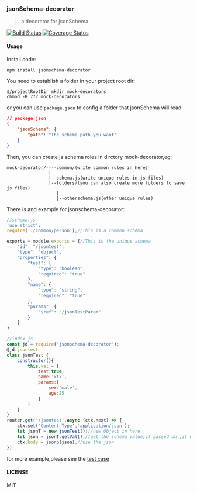 ### jsonSchema-decorator

> a decorator for jsonSchema

[![Build Status](https://travis-ci.org/xtx1130/jsonschema-decorator.svg?branch=master)](https://travis-ci.org/xtx1130/jsonschema-decorator) [![Coverage Status](https://coveralls.io/repos/github/xtx1130/jsonschema-decorator/badge.svg?branch=master)](https://coveralls.io/github/xtx1130/jsonschema-decorator?branch=master)
#### Usage

Install code:
```js
npm install jsonschema-decorator
```
You need to establish a folder in your project root dir:
```shell
$/projectRootDir mkdir mock-decorators
chmod -R 777 mock-decorators
```
or you can use `package.json` to config a folder that jsonSchema will read:
```json
// package.json
{
    "jsonSchema": {
        "path": "The schema path you want"
    }
}
```

Then, you can create js schema roles in dirctory mock-decorator,eg:
```code
mock-decorator/----common/(write common rules in here)
                |
                |--schema.js(write unique rules in js files)
                |--folders/(you can also create more folders to save js files)
                   |
                   |--otherschema.js(other unique rules) 
```
There is and example for jsonschema-decorator:
```js
//schema.js
'use strict';
require('./common/person');//This is a common schema

exports = module.exports = {//This is the unique schema
    "id": "/jsontest",
    "type": "object",
    "properties": {
        "test": {
            "type": "boolean",
            "required": "true"
        },
        "name": {
            "type": "string",
            "required": "true"
        },
        "params": {
            "$ref": "/jsonTestParam"
        }
    }
}

//index.js
const jd = require('jsonschema-decorator');
@jd.jsontest
class jsonTest {
    constructor(){
        this.val = {
            test:true,
            name:'xtx',
            params:{
                sex:'male',
                age:25
            }
        }
    }
}
router.get('/jsontest',async (ctx,next) => {
    ctx.set('Content-Type','application/json');
    let jsonT = new jsonTest();//new Object in here
    let json = jsonT.getVal();//get the schema value,if passed on ,it will return the mock json,else it will return a json contains the mistake
    ctx.body = jsonp(json);//use the json
});
```
for more example,please see the [test case](https://github.com/xtx1130/jsonschema-decorator/blob/master/test/server.js)

#### LICENSE

MIT